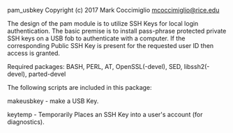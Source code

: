 
pam_usbkey Copyright (c) 2017 Mark Coccimiglio
mcoccimiglio@rice.edu

The design of the pam module is to utilize SSH Keys for local login
authentication.  The basic premise is to install pass-phrase protected
private SSH keys on a USB fob to authenticate with a computer.  If the
corresponding Public SSH Key is present for the requested user ID then
access is granted.

Required packages:
BASH, PERL, AT, OpenSSL(-devel), SED, libssh2(-devel), parted-devel

The following scripts are included in this package:

makeusbkey - make a USB Key.

keytemp - Temporarily Places an SSH Key into a user's account (for diagnostics).
